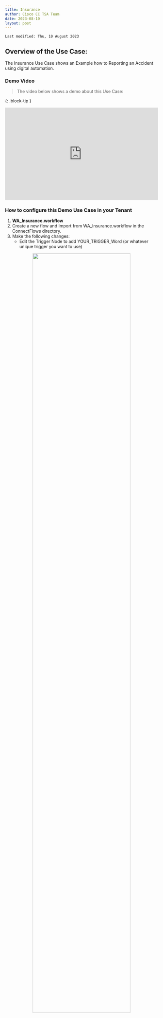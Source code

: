 ```yaml
---
title: Insurance
author: Cisco CC TSA Team
date: 2023-08-10
layout: post
---
```


```
Last modified: Thu, 10 August 2023
```

## Overview of the Use Case:

The Insurance Use Case shows an Example how to Reporting an Accident using digital automation.


### Demo Video

> The video below shows a demo about this Use Case:

{: .block-tip }
<div style="padding-bottom:60.25%; position:relative; display:block; width: 100%">
	<iframe src="https://app.vidcast.io/share/a5995031-16b4-49a5-abe2-30beee362f43" width="100%" height="100%" title="Station Login" frameborder="0" loading="lazy" allowfullscreen style="position:absolute; top:0; left: 0"></iframe>
</div>

### How to configure this Demo Use Case in your Tenant

1.	**WA_Insurance.workflow**
2. Create a new flow and Import from WA_Insurance.workflow in the ConnectFlows directory.
3. Make the following changes:
   - 	Edit the Trigger Node to add YOUR_TRIGGER_Word (or whatever unique trigger you want to use)

<center><img src="https://webexcctsa.github.io/wxcc-usecases/assets/gitbook/images/Insurance/triggerword.png" width="80%"></center>


- In the Agent Handover path edit the Queue Task to add your own queue
- Open and save All Receive nodes.
- Open the QnABot node and select the QA BOT created above [QA BOT Name]
- Save and Make Live – select the appropriate WhatsApp App.




## Flows 

<a href="https://webexcctsa.github.io/wxcc-usecases/assets/ConnectFlows/WA_Insurance.workflow">WA_Insurance.workflow</a><br> 


<br>
<br>
---

  <script>
    document.addEventListener('DOMContentLoaded', () => {
      console.log('DOMContentLoaded OKOK')
    })

    window.addEventListener('load', () => {
      console.log('window load OK')
    })
  </script>

<p style="text-align:center"><strong>Congratulations, you have completed this lab! You can continue with the next one.</strong></p>
		
<center><img src="https://webexcctsa.github.io/wxcc-usecases/assets/gitbook/images/webex-small.png" width="100"></center>